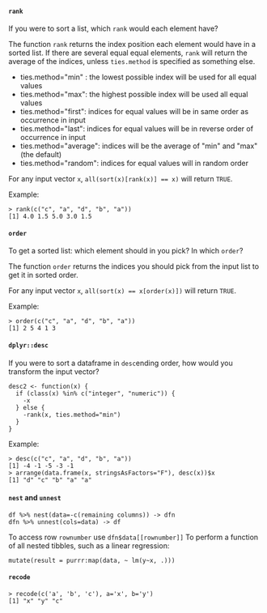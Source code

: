 #### `rank`
If you were to sort a list, which `rank` would each element have?

The function `rank` returns the index position each element would have in a sorted list. If there are several equal equal elements, `rank` will return the average of the indices, unless `ties.method` is specified as something else.

* ties.method="min" : the lowest possible index will be used for all equal values
* ties.method="max": the highest possible index will be used all equal values
* ties.method="first": indices for equal values will be in same order as occurrence in input
* ties.method="last": indices for equal values will be in reverse order of occurrence in input
* ties.method="average": indices will be the average of "min" and "max" (the default)
* ties.method="random": indices for equal values will in random order

For any input vector `x`, `all(sort(x)[rank(x)] == x)` will return `TRUE`.

Example:
```
> rank(c("c", "a", "d", "b", "a"))
[1] 4.0 1.5 5.0 3.0 1.5
``` 

#### `order`
To get a sorted list: which element should in you pick? In which `order`? 

The function `order` returns the indices you should pick from the input list to get it in sorted order.

For any input vector `x`, `all(sort(x) == x[order(x)])` will return `TRUE`.

Example:
```
> order(c("c", "a", "d", "b", "a"))
[1] 2 5 4 1 3
```

#### `dplyr::desc`
If you were to sort a dataframe in `desc`ending order, how would you transform the input vector?
```
desc2 <- function(x) { 
  if (class(x) %in% c("integer", "numeric")) {
    -x
  } else { 
    -rank(x, ties.method="min")
  }
}
```
Example:
```
> desc(c("c", "a", "d", "b", "a"))
[1] -4 -1 -5 -3 -1
> arrange(data.frame(x, stringsAsFactors="F"), desc(x))$x
[1] "d" "c" "b" "a" "a"
```
#### `nest` and `unnest`
```
df %>% nest(data=-c(remaining columns)) -> dfn
dfn %>% unnest(cols=data) -> df
```
To access row `rownumber` use `dfn$data[[rownumber]]`
To perform a function of all nested tibbles, such as a linear regression: 
```
mutate(result = purrr:map(data, ~ lm(y~x, .)))
```

#### `recode`
```
> recode(c('a', 'b', 'c'), a='x', b='y')
[1] "x" "y" "c"
```


<!--stackedit_data:
eyJoaXN0b3J5IjpbLTI0MjQwNjc3MSwtMTA1NTYyMjA3NSwtMj
QyNDA2NzcxLC0zMjk0MDkyMzAsLTQ5NDAxMjEzMiwxNTM1MzE3
NDI3LDEzNDI3NjcwMjQsLTcwNzIyNzkwMCwtMTQwNDIxMDIxMS
w3MjUxNTAzOTQsLTQzNzk1Mzc2MCwxMzUyNzk2NTcxLC05MjM3
NTg1NCwtMjg4Njg3MDg4LDExOTY3Mzc2ODYsLTEyMDg5OTI4Nz
AsMTc0NDg5NTUzNiwtMTY5NzUwNjMzNSwxNTU5MzkyNjI3LC02
MjgyOTE3OTVdfQ==
-->